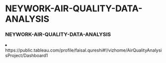 # NEYWORK-AIR-QUALITY-DATA-ANALYSIS
<h3>NEYWORK-AIR-QUALITY-DATA-ANALYSIS</h3>
<li>https://public.tableau.com/profile/faisal.qureshi#!/vizhome/AirQualityAnalysisProject/Dashboard1</li>
